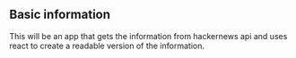 ## Basic information

This will be an app that gets the information from hackernews api and uses react to create a readable version of the information.
